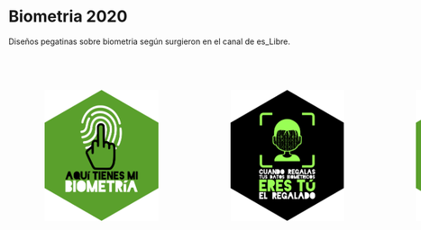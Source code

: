 # Biometria 2020

Diseños pegatinas sobre biometria según surgieron en el canal de es_Libre.

<div style="display: flex">
  <img src="https://github.com/galpon/biometria_2022/raw/main/Finales/PNG/bioMod01-ES.png" style="width: 40%; margin: 4rem;"/>
  <img src="https://github.com/galpon/biometria_2022/raw/main/Finales/PNG/bioMod02-ES.png" style="width: 40%; margin: 4rem;"/>
  <img src="https://github.com/galpon/biometria_2022/raw/main/Finales/PNG/bioMod01-GA.png" style="width: 40%; margin: 4rem;"/>
  <img src="https://github.com/galpon/biometria_2022/raw/main/Finales/PNG/bioMod02-GA.png" style="width: 40%; margin: 4rem;"/>
</div>
